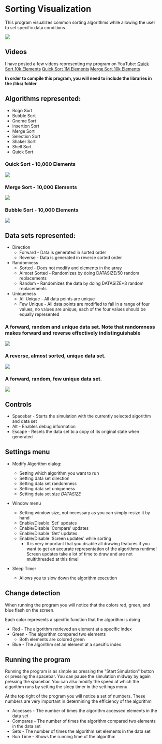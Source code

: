 # Sorting Visualization

This program visualizes common sorting algorithms while allowing the user to set specific data conditions

![](http://imgur.com/3zxTJZ2.png)

## Videos
I have posted a few videos representing my program on YouTube:
[Quick Sort 10k Elements](https://www.youtube.com/watch?v=3dqo5ZBVZ1c)
[Quick Sort 1M Elements](https://www.youtube.com/watch?v=G1U2EJRNTwU)
[Merge Sort 10k Elements](https://www.youtube.com/watch?v=SC2t75q_gmo)

**In order to compile this program, you will need to include the libraries in the /libs/ folder**

## Algorithms represented:
* Bogo Sort
* Bubble Sort
* Gnome Sort
* Insertion Sort
* Merge Sort
* Selection Sort
* Shaker Sort
* Shell Sort
* Quick Sort

### Quick Sort - 10,000 Elements
![](http://imgur.com/E9XXa6v.png)

### Merge Sort - 10,000 Elements
![](http://imgur.com/9FkPvp1.png)

### Bubble Sort - 10,000 Elements
![](http://imgur.com/EQi2nmg.png)

## Data sets represented:
* Direction
  * Forward - Data is generated in sorted order
  * Reverse - Data is generated in reverse sorted order
* Randomness
  * Sorted - Does not modify and elements in the array
  * Almost Sorted - Randomizes by doing DATASIZE/50 random replacements
  * Random - Randomizes the data by doing DATASIZE*3 random replacements
* Uniqueness
  * All Unique - All data points are unique
  * Few Unique - All data points are modified to fall in a range of four values, no values are unique, each of the four values should be equally represented

### A forward, random and unique data set. Note that randomness makes forward and reverse effectively indistinguishable
![](http://imgur.com/5j5jOlg.png)

### A reverse, almost sorted, unique data set.
![](http://imgur.com/c19lspD.png)

### A forward, random, few unique data set.
![](http://imgur.com/Gn46g2I.png)

## Controls
* Spacebar - Starts the simulation with the currently selected algorithm and data set
* Alt - Enables debug information
* Escape - Resets the data set to a copy of its original state when generated

## Settings menu
* Modify Algorithm dialog:
  * Setting which algorithm you want to run
  * Setting data set direction
  * Setting data set randomness
  * Setting data set uniqueness
  * Setting data set size *DATASIZE*

* Window menu
  * Setting window size, not necessary as you can simply resize it by hand
  * Enable/Disable 'Set' updates
  * Enable/Disable 'Compare' updates
  * Enable/Disable 'Get' updates
  * Enable/Disable 'Screen updates' while sorting
    * It is very important that you disable all drawing features if you want to get an accurate representation of the algorithms runtime! Screen updates take a lot of time to draw and are not multithreaded at this time!

* Sleep Timer
  * Allows you to slow down the algorithm execution

## Change detection
When running the program you will notice that the colors red, green, and blue flash on the screen.

Each color represents a specific function that the algorithm is doing
* Red - The algorithm retrieved an element at a specific index
* Green - The algorithm compared two elements
  * Both elements are colored green
* Blue - The algorithm set an element at a specific index

## Running the program
Running the program is as simple as pressing the "Start Simulation" button or pressing the spacebar. You can pause the simulation midway by again pressing the spacebar. You can also modify the speed at which the algorithm runs by setting the sleep timer in the settings menu.

At the top right of the program you will notice a set of numbers. These numbers are very important in determining the efficiency of the algorithm
* Accesses - The number of times the algorithm accessed elements in the data set
* Compares - The number of times the algorithm compared two elements in the data set
* Sets - The number of times the algorithm set elements in the data set
* Run Time - Shows the running time of the algorithm
